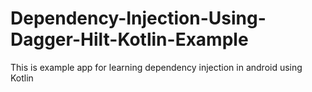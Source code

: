 # Dependency-Injection-Using-Dagger-Hilt-Kotlin-Example
This is example app for learning dependency injection in android using Kotlin
